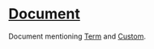 # [Document](#document)

Document mentioning [Term][1] and [Custom][2].

[1]: {CWD}/output-actual/term-uris/uri-none-baseUrl-none-paths-absolute/sub-1/sub-2/glossary#term "..."

[2]: {CWD}/output-actual/term-uris/uri-none-baseUrl-none-paths-absolute/sub-1/sub-2/glossary#custom "..."
